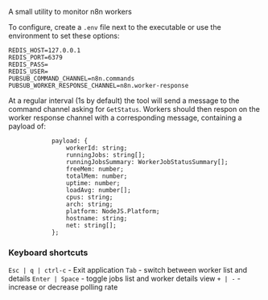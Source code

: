 A small utility to monitor n8n workers

To configure, create a `.env` file next to the executable or use the environment to set these options:

```
REDIS_HOST=127.0.0.1
REDIS_PORT=6379
REDIS_PASS=
REDIS_USER=
PUBSUB_COMMAND_CHANNEL=n8n.commands
PUBSUB_WORKER_RESPONSE_CHANNEL=n8n.worker-response
```

At a regular interval (1s by default) the tool will send a message to the command channel asking for `GetStatus`. Workers should then respon on the worker response channel with a corresponding message, containing a payload of:

```
			payload: {
				workerId: string;
				runningJobs: string[];
				runningJobsSummary: WorkerJobStatusSummary[];
				freeMem: number;
				totalMem: number;
				uptime: number;
				loadAvg: number[];
				cpus: string;
				arch: string;
				platform: NodeJS.Platform;
				hostname: string;
				net: string[];
			};
```

### Keyboard shortcuts

`Esc | q | ctrl-c` - Exit application
`Tab` - switch between worker list and details
`Enter | Space` - toggle jobs list and worker details view
`+ | -` - increase or decrease polling rate
